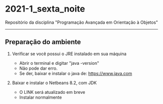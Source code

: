 # 2021-1_sexta_noite
Repositório da disciplina "Programação Avançada em Orientação à Objetos"

---

## Preparação do ambiente

1. Verificar se você possui o JRE instalado em sua máquina
    - Abrir o terminal e digitar "java -version"
    - Não pode dar erro.
    - Se der, baixar e instalar o java de: https://www.java.com


2. Baixar e instalar o Netbeans 8.2, com JDK
    - O LINK será atualizado em breve
    - Instalar normalmente
